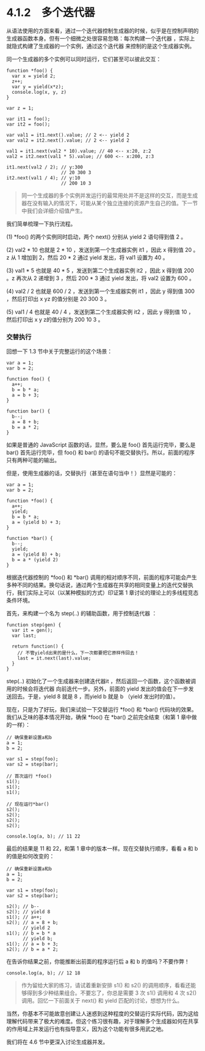 # 4.1.2　多个迭代器

从语法使用的方面来看，通过一个迭代器控制生成器的时候，似乎是在控制声明的生成器函数本身。但有一个细微之处很容易忽略：每次构建一个迭代器 ，实际上就隐式构建了生成器的一个实例，通过这个迭代器 来控制的是这个生成器实例。

同一个生成器的多个实例可以同时运行，它们甚至可以彼此交互：
```
function *foo() {
  var x = yield 2;
  z++;
  var y = yield(x*z);
  console.log(x, y, z)
}

var z = 1;

var it1 = foo();
var it2 = foo();

var val1 = it1.next().value; // 2 <-- yield 2
var val2 = it2.next().value; // 2 <-- yield 2

val1 = it1.next(val2 * 10).value; // 40 <-- x:20, z:2
val2 = it2.next(val1 * 5).value; // 600 <-- x:200, z:3

it1.next(val2 / 2); // y:300
                    // 20 300 3
it2.next(val1 / 4); // y:10
                    // 200 10 3
```
>同一个生成器的多个实例并发运行的最常用处并不是这样的交互，而是生成器在没有输入的情况下，可能从某个独立连接的资源产生自己的值。下一节中我们会详细介绍值产生。

我们简单梳理一下执行流程。

(1) *foo() 的两个实例同时启动，两个 next() 分别从 yield 2 语句得到值 2 。

(2) val2 * 10 也就是 2 * 10 ，发送到第一个生成器实例 it1 ，因此 x 得到值 20 。z 从 1 增加到 2，然后 20 * 2 通过 yield 发出，将 val1 设置为 40 。

(3) val1 * 5 也就是 40 * 5 ，发送到第二个生成器实例 it2 ，因此 x 得到值 200 。z 再次从 2 递增到 3 ，然后 200 * 3 通过 yield 发出，将 val2 设置为 600 。

(4) val2 / 2 也就是 600 / 2 ，发送到第一个生成器实例 it1 ，因此 y 得到值 300 ，然后打印出 x yz 的值分别是 20 300 3 。

(5) val1 / 4 也就是 40 / 4 ，发送到第二个生成器实例 it2 ，因此 y 得到值 10 ，然后打印出 x y z的值分别为 200 10 3 。

### 交替执行

回想一下 1.3 节中关于完整运行的这个场景：
```
var a = 1;
var b = 2;

function foo() {
  a++;
  b = b * a;
  a = b + 3;
}

function bar() {
  b--;
  a = 8 + b;
  b = a * 2;
}
```
如果是普通的 JavaScript 函数的话，显然，要么是 foo() 首先运行完毕，要么是 bar() 首先运行完毕，但 foo() 和 bar() 的语句不能交替执行。所以，前面的程序只有两种可能的输出。

但是，使用生成器的话，交替执行（甚至在语句当中！）显然是可能的：
```
var a = 1;
var b = 2;

function *foo() {
  a++;
  yield;
  b = b * a;
  a = (yield b) + 3;
}

function *bar() {
  b--;
  yield;
  a = (yield 8) + b;
  b = a * (yield 2)
}
```
根据迭代器控制的 *foo() 和 *bar() 调用的相对顺序不同，前面的程序可能会产生多种不同的结果。换句话说，通过两个生成器在共享的相同变量上的迭代交替执行，我们实际上可以（以某种模拟的方式）印证第 1 章讨论的理论上的多线程竞态条件环境。

首先，来构建一个名为 step(..) 的辅助函数，用于控制迭代器 ：
```
function step(gen) {
  var it = gen();
  var last;

  return function() {
    // 不管yield出来的是什么，下一次都要把它原样传回去！
    last = it.next(last).value;
  }
}
```
step(..) 初始化了一个生成器来创建迭代器it ，然后返回一个函数，这个函数被调用的时候会将迭代器 向前迭代一步。另外，前面的 yield 发出的值会在下一步发送回去。于是，yield 8 就是 8 ，而yield b 就是 b （yield 发出时的值）。

现在，只是为了好玩，我们来试验一下交替运行 *foo() 和 *bar() 代码块的效果。我们从乏味的基本情况开始，确保 *foo() 在 *bar() 之前完全结束（和第 1 章中做的一样）：
```
// 确保重新设置a和b
a = 1;
b = 2;

var s1 = step(foo);
var s2 = step(bar);

// 首次运行 *foo()
s1();
s1();
s1();

// 现在运行*bar()
s2();
s2();
s2();
s2();

console.log(a, b); // 11 22
```
最后的结果是 11 和 22，和第 1 章中的版本一样。现在交替执行顺序，看看 a 和 b 的值是如何改变的：
```
// 确保重新设置a和b
a = 1;
b = 2;

var s1 = step(foo);
var s2 = step(bar);

s2(); // b--
s2(); // yield 8
s1(); // a++;
s2(); // a = 8 + b;
      // yield 2
s1(); // b = b * a
      // yield b;
s1(); // a = b + 3;
s2(); // b = a * 2;
```
在告诉你结果之前，你能推断出前面的程序运行后 a 和 b 的值吗？不要作弊！
```
console.log(a, b); // 12 18
```
>作为留给大家的练习，请试着重新安排 s1() 和 s2() 的调用顺序，看看还能够得到多少种结果组合。不要忘了，你总是需要 3 次 s1() 调用和 4 次 s2() 调用。回忆一下前面关于 next() 和 yield 匹配的讨论，想想为什么。

当然，你基本不可能故意创建让人迷惑到这种程度的交替运行实际代码，因为这给理解代码带来了极大的难度。但这个练习很有趣，对于理解多个生成器如何在共享的作用域上并发运行也有指导意义，因为这个功能有很多用武之地。

我们将在 4.6 节中更深入讨论生成器并发。